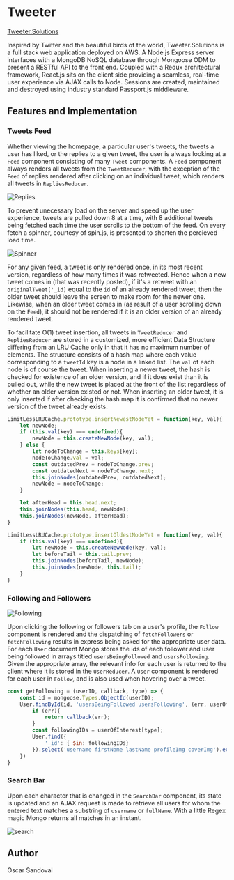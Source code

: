 # Tweeter

[Tweeter.Solutions](http://tweeter.solutions/)

Inspired by Twitter and the beautiful birds of the world, Tweeter.Solutions is a full stack web application deployed on AWS.  A Node.js Express server interfaces with a MongoDB NoSQL database through Mongoose ODM to present a RESTful API to the front end.  Coupled with a Redux architectural framework, React.js sits on the client side providing a seamless, real-time user experience via AJAX calls to Node.  Sessions are created, maintained and destroyed using industry standard Passport.js middleware.  

## Features and Implementation
### Tweets Feed
Whether viewing the homepage, a particular user's tweets, the tweets a user has liked, or the replies to a given tweet, the user is always looking at a `Feed` component consisting of many `Tweet` components.  A `Feed` component always renders all tweets from the `TweetReducer`, with the exception of the `Feed` of replies rendered after clicking on an individual tweet, which renders all tweets in `RepliesReducer`.  

![](https://github.com/osandoval42/TwitterClone/blob/master/screenshots/replies.png "Replies")

To prevent unecessary load on the server and speed up the user experience, tweets are pulled down 8 at a time, with 8 additional tweets being fetched each time the user scrolls to the bottom of the feed.  On every fetch a spinner, courtesy of spin.js, is presented to shorten the percieved load time.

![](https://github.com/osandoval42/TwitterClone/blob/master/screenshots/spin.png "Spinner")

For any given feed, a tweet is only rendered once, in its most recent version, regardless of how many times it was retweeted.  Hence when a new tweet comes in (that was recently posted), if it's a retweet with an `originalTweet['_id]` equal to the `id` of an already rendered tweet, then the older tweet should leave the screen to make room for the newer one.  Likewise, when an older tweet comes in (as result of a user scrolling down on the `Feed`), it should not be rendered if it is an older version of an already rendered tweet.

To facilitate O(1) tweet insertion, all tweets in `TweetReducer` and `RepliesReducer` are stored in a customized, more efficient Data Structure differing from an LRU Cache only in that it has no maximum number of elements.  The structure consists of a hash map where each value corresponding to a `tweetId` key is a node in a linked list.  The `val` of each node is of course the tweet.  When inserting a newer tweet, the hash is checked for existence of an older version, and if it does exist than it is pulled out, while the new tweet is placed at the front of the list regardless of whether an older version existed or not.  When inserting an older tweet, it is only inserted if after checking the hash map it is confirmed that no newer version of the tweet already exists. 

```javascript
LimitLessLRUCache.prototype.insertNewestNodeYet = function(key, val){
	let newNode;
	if (this.val(key) === undefined){
		newNode = this.createNewNode(key, val);
	} else {
		let nodeToChange = this.keys[key];
		nodeToChange.val = val;
		const outdatedPrev = nodeToChange.prev;
		const outdatedNext = nodeToChange.next;
		this.joinNodes(outdatedPrev, outdatedNext);
		newNode = nodeToChange;
	}

	let afterHead = this.head.next;
	this.joinNodes(this.head, newNode);
	this.joinNodes(newNode, afterHead);
}

LimitLessLRUCache.prototype.insertOldestNodeYet = function(key, val){
	if (this.val(key) === undefined){
		let newNode = this.createNewNode(key, val);
		let beforeTail = this.tail.prev;
		this.joinNodes(beforeTail, newNode);
		this.joinNodes(newNode, this.tail);
	}
}
```
### Following and Followers

![](https://github.com/osandoval42/TwitterClone/blob/master/screenshots/Following.png "Following")

Upon clicking the following or followers tab on a user's profile, the `Follow` component is rendered and the dispatching of `fetchFollowers` or `fetchFollowing` results in express being asked for the appropriate user data.  For each `User` document Mongo stores the ids of each follower and user being followed in arrays titled `usersBeingFollowed` and `usersFollowing`.  Given the appropriate array, the relevant info for each user is returned to the client where it is stored in the `UserReducer`.  A `User` component is rendered for each user in `Follow`, and is also used when hovering over a tweet.

```javascript
const getFollowing = (userID, callback, type) => {
	const id = mongoose.Types.ObjectId(userID);
	User.findById(id, 'usersBeingFollowed usersFollowing', (err, userOfInterest) => {
		if (err){
			return callback(err);
		} 
		const followingIDs = userOfInterest[type];
		User.find({
			'_id': { $in: followingIDs}
		}).select('username firstName lastName profileImg coverImg').exec(callback);
	})
}
```
### Search Bar

Upon each character that is changed in the `SearchBar` component, its state is updated and an AJAX request is made to retrieve all users for whom the entered text matches a substring of `username` or `fullName`.  With a little Regex magic Mongo returns all matches in an instant.

![](https://github.com/osandoval42/TwitterClone/blob/master/screenshots/searcher.png "search")

## Author

Oscar Sandoval
